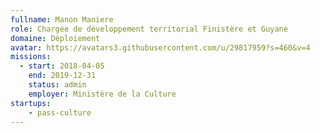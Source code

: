 ```yaml
---
fullname: Manon Maniere
role: Chargée de développement territorial Finistère et Guyane
domaine: Déploiement
avatar: https://avatars3.githubusercontent.com/u/29817959?s=460&v=4
missions:
  - start: 2018-04-05
    end: 2019-12-31
    status: admin
    employer: Ministère de la Culture
startups:
    - pass-culture
---
```

